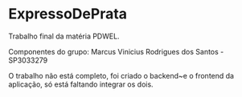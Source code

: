 # ExpressoDePrata

Trabalho final da matéria PDWEL.

Componentes do grupo:
Marcus Vinicius Rodrigues dos Santos - SP3033279


O trabalho não está completo, foi criado o backend~e o frontend da aplicação, só está faltando integrar os dois.

